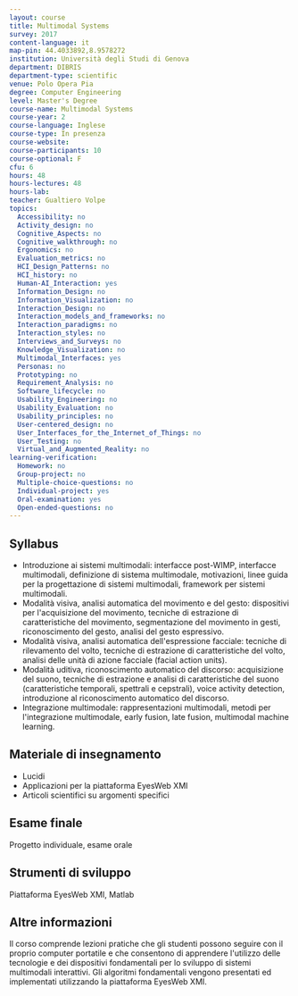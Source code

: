 ```yaml
---
layout: course
title: Multimodal Systems
survey: 2017
content-language: it
map-pin: 44.4033892,8.9578272
institution: Università degli Studi di Genova
department: DIBRIS
department-type: scientific
venue: Polo Opera Pia
degree: Computer Engineering
level: Master's Degree
course-name: Multimodal Systems
course-year: 2
course-language: Inglese
course-type: In presenza
course-website: 
course-participants: 10
course-optional: F
cfu: 6
hours: 48
hours-lectures: 48
hours-lab: 
teacher: Gualtiero Volpe
topics: 
  Accessibility: no 
  Activity_design: no 
  Cognitive_Aspects: no 
  Cognitive_walkthrough: no 
  Ergonomics: no 
  Evaluation_metrics: no 
  HCI_Design_Patterns: no 
  HCI_history: no 
  Human-AI_Interaction: yes 
  Information_Design: no 
  Information_Visualization: no 
  Interaction_Design: no 
  Interaction_models_and_frameworks: no 
  Interaction_paradigms: no 
  Interaction_styles: no 
  Interviews_and_Surveys: no 
  Knowledge_Visualization: no 
  Multimodal_Interfaces: yes 
  Personas: no 
  Prototyping: no 
  Requirement_Analysis: no 
  Software_lifecycle: no 
  Usability_Engineering: no 
  Usability_Evaluation: no 
  Usability_principles: no 
  User-centered_design: no 
  User_Interfaces_for_the_Internet_of_Things: no 
  User_Testing: no 
  Virtual_and_Augmented_Reality: no 
learning-verification: 
  Homework: no 
  Group-project: no 
  Multiple-choice-questions: no 
  Individual-project: yes 
  Oral-examination: yes 
  Open-ended-questions: no 
---
```



## Syllabus 
- Introduzione ai sistemi multimodali: interfacce post-WIMP, interfacce multimodali, definizione di sistema multimodale, motivazioni, linee guida per la progettazione di sistemi multimodali, framework per sistemi multimodali.
- Modalità visiva, analisi automatica del movimento e del gesto: dispositivi per l'acquisizione del movimento, tecniche di estrazione di caratteristiche del movimento, segmentazione del movimento in gesti, riconoscimento del gesto, analisi del gesto espressivo. 
- Modalità visiva, analisi automatica dell'espressione facciale: tecniche di rilevamento del volto, tecniche di estrazione di caratteristiche del volto, analisi delle unità di azione facciale (facial action units).
- Modalità uditiva, riconoscimento automatico del discorso: acquisizione del suono, tecniche di estrazione e analisi di caratteristiche del suono (caratteristiche temporali, spettrali e cepstrali), voice activity detection, introduzione al riconoscimento automatico del discorso.
- Integrazione multimodale: rappresentazioni multimodali, metodi per l'integrazione multimodale, early fusion, late fusion, multimodal machine learning.

## Materiale di insegnamento 
- Lucidi
- Applicazioni per la piattaforma EyesWeb XMI
- Articoli scientifici su argomenti specifici

## Esame finale 
Progetto individuale, esame orale

## Strumenti di sviluppo 
Piattaforma EyesWeb XMI, Matlab

## Altre informazioni 
Il corso comprende lezioni pratiche che gli studenti possono seguire con il proprio computer portatile e che consentono di apprendere l'utilizzo delle tecnologie e dei dispositivi fondamentali per lo sviluppo di sistemi multimodali interattivi. Gli algoritmi fondamentali vengono presentati ed implementati utilizzando la piattaforma EyesWeb XMI.
